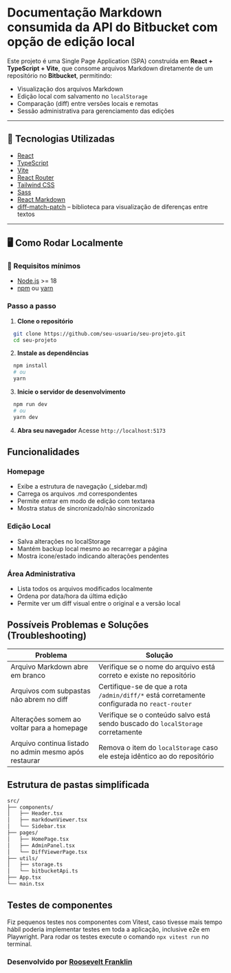 # Documentação Markdown consumida da API do Bitbucket com opção de edição local

Este projeto é uma Single Page Application (SPA) construída em **React + TypeScript + Vite**, que consome arquivos Markdown diretamente de um repositório no **Bitbucket**, permitindo:

- Visualização dos arquivos Markdown
- Edição local com salvamento no `localStorage`
- Comparação (diff) entre versões locais e remotas
- Sessão administrativa para gerenciamento das edições

---

## 🚀 Tecnologias Utilizadas

- [React](https://reactjs.org/)
- [TypeScript](https://www.typescriptlang.org/)
- [Vite](https://vitejs.dev/)
- [React Router](https://reactrouter.com/)
- [Tailwind CSS](https://tailwindcss.com/)
- [Sass](https://sass-lang.com/)
- [React Markdown](https://www.npmjs.com/package/react-markdown)
- [diff-match-patch](https://github.com/google/diff-match-patch) – biblioteca para visualização de diferenças entre textos

---

## 🖥️ Como Rodar Localmente

### 🔧 Requisitos mínimos

- [Node.js](https://nodejs.org/) >= 18
- [npm](https://www.npmjs.com/) ou [yarn](https://yarnpkg.com/)

### Passo a passo

1. **Clone o repositório**  
```bash
  git clone https://github.com/seu-usuario/seu-projeto.git
  cd seu-projeto
```

2. **Instale as dependências**
```bash
  npm install
  # ou
  yarn
```

3. **Inicie o servidor de desenvolvimento**
```bash
  npm run dev
  # ou
  yarn dev
```

4. **Abra seu navegador**
Acesse `http://localhost:5173`

## Funcionalidades

### Homepage
- Exibe a estrutura de navegação (_sidebar.md)
- Carrega os arquivos .md correspondentes
- Permite entrar em modo de edição com textarea
- Mostra status de sincronizado/não sincronizado

### Edição Local
- Salva alterações no localStorage
- Mantém backup local mesmo ao recarregar a página
- Mostra ícone/estado indicando alterações pendentes

### Área Administrativa
- Lista todos os arquivos modificados localmente
- Ordena por data/hora da última edição
- Permite ver um diff visual entre o original e a versão local

## Possíveis Problemas e Soluções (Troubleshooting)

| Problema                                                   | Solução                                                                                      |
|------------------------------------------------------------|----------------------------------------------------------------------------------------------|
| Arquivo Markdown abre em branco                            | Verifique se o nome do arquivo está correto e existe no repositório                          |
| Arquivos com subpastas não abrem no diff                   | Certifique-se de que a rota `/admin/diff/*` está corretamente configurada no `react-router`  |
| Alterações somem ao voltar para a homepage                 | Verifique se o conteúdo salvo está sendo buscado do `localStorage` corretamente              |
| Arquivo continua listado no admin mesmo após restaurar     | Remova o item do `localStorage` caso ele esteja idêntico ao do repositório                   |

## Estrutura de pastas simplificada
```bash
src/
├── components/
│   ├── Header.tsx
│   ├── markdownViewer.tsx
│   └── Sidebar.tsx
├── pages/
│   ├── HomePage.tsx
│   ├── AdminPanel.tsx
│   └── DiffViewerPage.tsx
├── utils/
│   ├── storage.ts
│   └── bitbucketApi.ts
├── App.tsx
└── main.tsx
```

## Testes de componentes
Fiz pequenos testes nos componentes com Vitest, caso tivesse mais tempo hábil poderia implementar testes em toda a aplicação, inclusive e2e em Playwright.
Para rodar os testes execute o comando `npx vitest run` no terminal.

### Desenvolvido por [Roosevelt Franklin](https://rcode.com.br)
